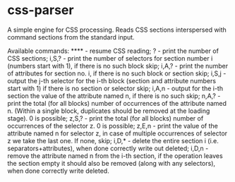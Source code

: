 # css-parser

A simple engine for CSS processing.
Reads CSS sections interspersed with command sections from the standard input. 

Available commands:
**** - resume CSS reading;
? - print the number of CSS sections;
i,S,? - print the number of selectors for section number i (numbers start with 1), if there is no such block skip;
i,A,? - print the number of attributes for section no. i, if there is no such block or section skip;
i,S,j - output the j-th selector for the i-th block (section and attribute numbers start with 1) if there is no section or selector skip;
i,A,n - output for the i-th section the value of the attribute named n, if there is no such skip;
n,A,? - print the total (for all blocks) number of occurrences of the attribute named n. (Within a single block, duplicates should be removed at the loading stage). 0 is possible;
z,S,? - print the total (for all blocks) number of occurrences of the selector z. 0 is possible;
z,E,n - print the value of the attribute named n for selector z, in case of multiple occurrences of selector z we take the last one. If none, skip;
i,D,* - delete the entire section i (i.e. separators+attributes), when done correctly write out deleted;
i,D,n - remove the attribute named n from the i-th section, if the operation leaves the section empty it should also be removed (along with any selectors), when done correctly write deleted.
